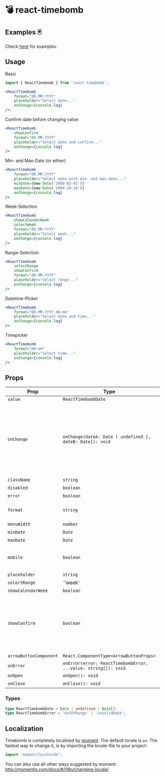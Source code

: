 # 💣 react-timebomb

## Examples 🃏

Check [here](https://rawgit.com/misantronic/react-timebomb/master/examples/dist/index.html) for examples.

## Usage

Basic

```jsx
import { ReactTimebomb } from 'react-timebomb';

<ReactTimebomb
    format="DD.MM.YYYY"
    placeholder="Select date..."
    onChange={console.log}
/>;
```

Confirm date before changing value

```jsx
<ReactTimebomb
    showConfirm
    format="DD.MM.YYYY"
    placeholder="Select date and confirm..."
    onChange={console.log}
/>
```

Min- and Max-Date (or either)

```jsx
<ReactTimebomb
    format="DD.MM.YYYY"
    placeholder="Select date with min- and max-date..."
    minDate={new Date('2000-02-01')}
    maxDate={new Date('2004-10-10')}
    onChange={console.log}
/>
```

Week-Selection

```jsx
<ReactTimebomb
    showCalendarWeek
    selectWeek
    format="DD.MM.YYYY"
    placeholder="Select week..."
    onChange={console.log}
/>
```

Range-Selection

```jsx
<ReactTimebomb
    selectRange
    showConfirm
    format="DD.MM.YYYY"
    placeholder="Select range..."
    onChange={console.log}
/>
```

Datetime-Picker

```jsx
<ReactTimebomb
    format="DD.MM.YYYY HH:mm"
    placeholder="Select date and time..."
    onChange={console.log}
/>
```

Timepicker

```jsx
<ReactTimebomb
    format="HH:mm"
    placeholder="Select time..."
    onChange={console.log}
/>
```

## Props

| Prop                   | Type                                                           | optional | default      |                                                                                                               |
| ---------------------- | -------------------------------------------------------------- | :------: | ------------ | ------------------------------------------------------------------------------------------------------------- |
| `value`                | `ReactTimebombDate`                                            |          |              |                                                                                                               |
| `onChange`             | `onChange(dateA: Date ǀ undefined [, dateB: Date]): void`      |          |              | Passes the changed date as first param. When `selectRange` or `selectWeek` isset, two date-params are passed. |
| `className`            | `string`                                                       |    x     |              |                                                                                                               |
| `disabled`             | `boolean`                                                      |    x     |              |                                                                                                               |
| `error`                | `boolean`                                                      |    x     |              |                                                                                                               |
| `format`               | `string`                                                       |    x     | 'YYYY-MM-DD' |                                                                                                               |
| `menuWidth`            | `number`                                                       |    x     |              |                                                                                                               |
| `minDate`              | `Date`                                                         |    x     |              |                                                                                                               |
| `maxDate`              | `Date`                                                         |    x     |              |                                                                                                               |
| `mobile`               | `boolean`                                                      |    x     |              | Display a mobile-optimized menu                                                                               |
| `placeholder`          | `string`                                                       |    x     |              |                                                                                                               |
| `selectRange`          | `'week' | boolean | number`                                    |    x     |              | Pass true for free day selection, number for number of days selection or 'week' for week-selection            |
| `showCalendarWeek`     | `boolean`                                                      |    x     |              |                                                                                                               |
| `showConfirm`          | `boolean`                                                      |    x     |              | Displays a confirm-button. Submits the date when confirming via button or pressing enter.                     |
| `arrowButtonComponent` | `React.ComponentType<ArrowButtonProps>`                        |    x     |              |                                                                                                               |
| `onError`              | `onError(error: ReactTimebombError, ...value: string[]): void` |    x     |              |                                                                                                               |
| `onOpen`               | `onOpen(): void`                                               |    x     |              |                                                                                                               |
| `onClose`              | `onClose(): void`                                              |    x     |              |                                                                                                               |

### Types

```ts
type ReactTimebombDate = Date | undefined | Date[];
type ReactTimebombError = 'outOfRange' | 'invalidDate';
```

## Localization

Timebomb is completely localized by [moment](http://momentjs.com/docs/#/i18n/changing-locale/).
The default locale is `en`. The fastest way to change it, is by importing the locale-file to your project:

```js
import 'moment/locale/de';
```

You can also use all other ways suggested by moment:
http://momentjs.com/docs/#/i18n/changing-locale/
